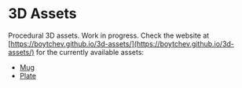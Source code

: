 # 3D Assets

Procedural 3D assets. Work in progress. Check the website at
[https://boytchev.github.io/3d-assets/](https://boytchev.github.io/3d-assets/)
for the currently available assets:
* [Mug](https://boytchev.github.io/3d-assets/online/mug.html)
* [Plate](https://boytchev.github.io/3d-assets/online/plate.html)
